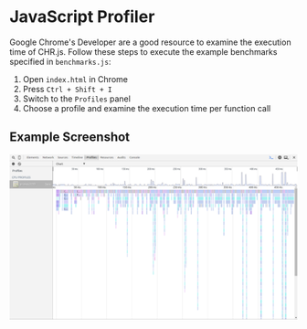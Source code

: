 # JavaScript Profiler

Google Chrome's Developer are a good resource to examine the execution time of CHR.js. Follow these steps to execute the example benchmarks specified in `benchmarks.js`:

1. Open `index.html` in Chrome
1. Press `Ctrl + Shift + I`
1. Switch to the `Profiles` panel
1. Choose a profile and examine the execution time per function call

## Example Screenshot

![Screenshot](screenshot.png "Screenshot of the executed primes(1000) benchmark")
